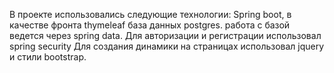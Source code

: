 В проекте использовались следующие технологии:
Spring boot, в качестве фронта thymeleaf база данных postgres.
работа с базой ведется через spring data.
Для авторизации и регистрации использовал spring security
Для создания динамики на страницах использовал jquery и стили bootstrap.



